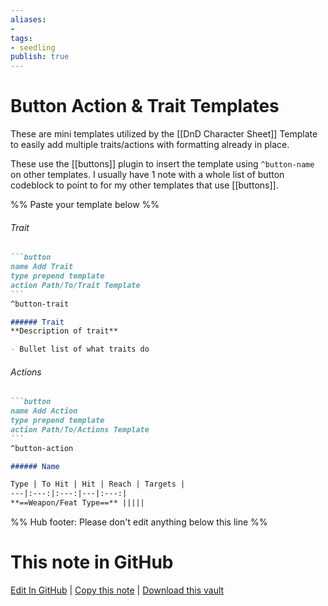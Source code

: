 ```yaml
---
aliases: 
- 
tags:
- seedling
publish: true
---
```


# Button Action & Trait Templates

These are mini templates utilized by the [[DnD Character Sheet]] Template to easily add multiple traits/actions with formatting already in place.

These use the [[buttons]] plugin to insert the template using `^button-name` on other templates. I usually have 1 note with a whole list of button codeblock to point to for my other templates that use [[buttons]].

%% Paste your template below %%

###### Trait
````markdown
```button
name Add Trait
type prepend template
action Path/To/Trait Template
```
^button-trait
````

```markdown
###### Trait
**Description of trait**

- Bullet list of what traits do
```

###### Actions
````markdown
```button
name Add Action
type prepend template
action Path/To/Actions Template
```
^button-action
````


```markdown
###### Name

Type | To Hit | Hit | Reach | Targets |
---|:---:|:---:|---|:---:|
**==Weapon/Feat Type==** |||||

```

%% Hub footer: Please don't edit anything below this line %%

# This note in GitHub

<span class="git-footer">[Edit In GitHub](https://github.dev/obsidian-community/obsidian-hub/blob/main/03%20-%20Showcases%20%26%20Templates/Templates/TTRPG%20notes/Button%20Action%20%26%20Trait%20Templates.md "git-hub-edit-note") | [Copy this note](https://raw.githubusercontent.com/obsidian-community/obsidian-hub/main/03%20-%20Showcases%20%26%20Templates/Templates/TTRPG%20notes/Button%20Action%20%26%20Trait%20Templates.md "git-hub-copy-note") | [Download this vault](https://github.com/obsidian-community/obsidian-hub/archive/refs/heads/main.zip "git-hub-download-vault") </span>